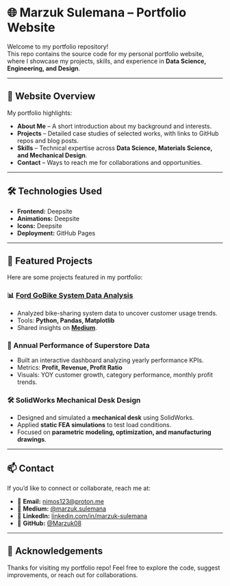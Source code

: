 # 🌐 Marzuk Sulemana – Portfolio Website

Welcome to my portfolio repository!  
This repo contains the source code for my personal portfolio website, where I showcase my projects, skills, and experience in **Data Science, Engineering, and Design**.

---

## 🚀 Website Overview
My portfolio highlights:
- **About Me** – A short introduction about my background and interests.  
- **Projects** – Detailed case studies of selected works, with links to GitHub repos and blog posts.  
- **Skills** – Technical expertise across **Data Science, Materials Science, and Mechanical Design**.  
- **Contact** – Ways to reach me for collaborations and opportunities.  

---

## 🛠️ Technologies Used
- **Frontend:** Deepsite  
- **Animations:** Deepsite
- **Icons:** Deepsite
- **Deployment:** GitHub Pages  

---

## 📂 Featured Projects
Here are some projects featured in my portfolio:

### 📊 [Ford GoBike System Data Analysis](https://github.com/Marzuk08/Ford-GoBike-System-Data-Analysis)
- Analyzed bike-sharing system data to uncover customer usage trends.  
- Tools: **Python, Pandas, Matplotlib**  
- Shared insights on **[Medium](https://medium.com/@marzuk.sulemana/ford-gobike-system-data-analysis-e0f2acf26d63)**.  

### 🛒 Annual Performance of Superstore Data
- Built an interactive dashboard analyzing yearly performance KPIs.  
- Metrics: **Profit, Revenue, Profit Ratio**  
- Visuals: YOY customer growth, category performance, monthly profit trends.  

### 🛠️ SolidWorks Mechanical Desk Design
- Designed and simulated a **mechanical desk** using SolidWorks.  
- Applied **static FEA simulations** to test load conditions.  
- Focused on **parametric modeling, optimization, and manufacturing drawings**.  

---

## 📫 Contact
If you’d like to connect or collaborate, reach me at:  

- 📧 **Email:** nimos123@proton.me  
- 📝 **Medium:** [@marzuk.sulemana](https://medium.com/@marzuk.sulemana)  
- 💼 **LinkedIn:** [linkedin.com/in/marzuk-sulemana](https://linkedin.com/in/marzuk-sulemana)  
- 🐙 **GitHub:** [@Marzuk08](https://github.com/Marzuk08)  

---

## 🌟 Acknowledgements
Thanks for visiting my portfolio repo! Feel free to explore the code, suggest improvements, or reach out for collaborations.  
